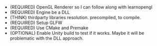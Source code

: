 - (REQUIRED) OpenGL Renderer so I can follow along with learnopengl
- (REQUIRED) Engine be a DLL
- (THINK) thirdparty libraries resolution. precompiled, to compile.
- (REQUIRED) Setup GLFW
- (REQUIRED) Use CMake and Premake
- (OPTIONAL) Enable Unity build to test if it works. Maybe it will be problematic with the DLL approach.
